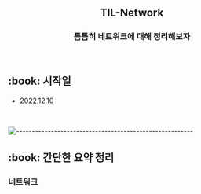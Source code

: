 
<h2 align="center"> TIL-Network </h1>
<h3 align="center"> 틈틈히 네트워크에 대해 정리해보자 </h3> 
<br />

<h2 id="프로젝트소개"> :book: 시작일 </h2>

- 2022.12.10


  <br />

![--------------------------------------------------------](https://raw.githubusercontent.com/andreasbm/readme/master/assets/lines/rainbow.png)

<h2 id="프로젝트소개"> :book: 간단한 요약 정리 </h2>

### 네트워크
